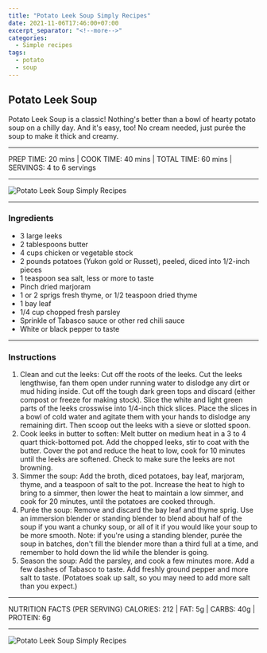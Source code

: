 ```yaml
---
title: "Potato Leek Soup Simply Recipes"
date: 2021-11-06T17:46:00+07:00
excerpt_separator: "<!--more-->"
categories:
  - Simple recipes
tags:
  - potato
  - soup
---
```


## Potato Leek Soup

Potato Leek Soup is a classic! Nothing's better than a bowl of hearty potato soup on a chilly day. And it's easy, too! No cream needed, just purée the soup to make it thick and creamy.

---

PREP TIME: 20 mins | COOK TIME: 40 mins | TOTAL TIME: 60 mins | SERVINGS: 4 to 6 servings

---

![Potato Leek Soup Simply Recipes](https://blogger.googleusercontent.com/img/a/AVvXsEicV_5DPpax-jje8M9tgrCaiuuApXOfBdWRxA8ot6fyXnTMXeTjRQG6L5T0uWKFxth_oQp13a1bdl3fA66F9IJFScqiJPR2LYPOMOxoF614Eg-wH2IWjODyhy-y6BxrT9aElHQs5ZWCh12Ozb30V_Kt-_07j4GzF1iXa73yChU8RdSltHoJGCSWtScp)

---

### Ingredients
* 3 large leeks
* 2 tablespoons butter
* 4 cups chicken or vegetable stock
* 2 pounds potatoes (Yukon gold or Russet), peeled, diced into 1/2-inch pieces
* 1 teaspoon sea salt, less or more to taste
* Pinch dried marjoram
* 1 or 2 sprigs fresh thyme, or 1/2 teaspoon dried thyme
* 1 bay leaf
* 1/4 cup chopped fresh parsley
* Sprinkle of Tabasco sauce or other red chili sauce
* White or black pepper to taste

---

### Instructions
1. Clean and cut the leeks: Cut off the roots of the leeks. Cut the leeks lengthwise, fan them open under running water to dislodge any dirt or mud hiding inside. Cut off the tough dark green tops and discard (either compost or freeze for making stock). Slice the white and light green parts of the leeks crosswise into 1/4-inch thick slices. Place the slices in a bowl of cold water and agitate them with your hands to dislodge any remaining dirt. Then scoop out the leeks with a sieve or slotted spoon.
2. Cook leeks in butter to soften: Melt butter on medium heat in a 3 to 4 quart thick-bottomed pot. Add the chopped leeks, stir to coat with the butter. Cover the pot and reduce the heat to low, cook for 10 minutes until the leeks are softened. Check to make sure the leeks are not browning.
3. Simmer the soup: Add the broth, diced potatoes, bay leaf, marjoram, thyme, and a teaspoon of salt to the pot. Increase the heat to high to bring to a simmer, then lower the heat to maintain a low simmer, and cook for 20 minutes, until the potatoes are cooked through.
4. Purée the soup: Remove and discard the bay leaf and thyme sprig. Use an immersion blender or standing blender to blend about half of the soup if you want a chunky soup, or all of it if you would like your soup to be more smooth. Note: if you're using a standing blender, purée the soup in batches, don't fill the blender more than a third full at a time, and remember to hold down the lid while the blender is going.
5. Season the soup: Add the parsley, and cook a few minutes more. Add a few dashes of Tabasco to taste. Add freshly ground pepper and more salt to taste. (Potatoes soak up salt, so you may need to add more salt than you expect.)

---

NUTRITION FACTS (PER SERVING) CALORIES: 212 | FAT: 5g | CARBS: 40g | PROTEIN: 6g

---

![Potato Leek Soup Simply Recipes](https://blogger.googleusercontent.com/img/a/AVvXsEgYHdozGtH5uBSvWldXcPptH-JE-dKZrgkWNWn0IT1mM5OqOeDlcW7_IqlxPVRumNSjQZsCm4nOGa3JU2to1ihj7LBdRAJT-5fX24xVlI4WZ_PPbx7-71VG4S-2GVXxH9Cs02o9Q8AU8cL3Kj_-0Ny3lpEkzso50ZUOjowteP6uqJCs7rsHmBflCWQk)
